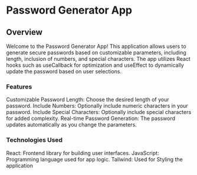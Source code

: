 # **Password Generator App**

## **Overview**
Welcome to the Password Generator App! This application allows users to generate secure passwords based on customizable parameters, including length, inclusion of numbers, and special characters. The app utilizes React hooks such as useCallback for optimization and useEffect to dynamically update the password based on user selections.

### **Features**
Customizable Password Length: Choose the desired length of your password.
Include Numbers: Optionally include numeric characters in your password.
Include Special Characters: Optionally include special characters for added complexity.
Real-time Password Generation: The password updates automatically as you change the parameters.

### **Technologies Used**
React: Frontend library for building user interfaces.
JavaScript: Programming language used for app logic.
Tailwind: Used for Styling the application